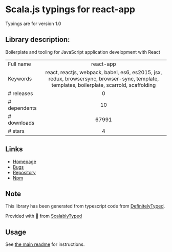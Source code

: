 
# Scala.js typings for react-app

Typings are for version 1.0

## Library description:
Boilerplate and tooling for JavaScript application development with React

|                    |                 |
| ------------------ | :-------------: |
| Full name          | react-app |
| Keywords           | react, reactjs, webpack, babel, es6, es2015, jsx, redux, browsersync, browser-sync, template, templates, boilerplate, scarrold, scaffolding |
| # releases         | 0 |
| # dependents       | 10 |
| # downloads        | 67991 |
| # stars            | 4 |

## Links
- [Homepage](https://github.com/kriasoft/react-app#readme)
- [Bugs](https://github.com/kriasoft/react-app/issues)
- [Repository](https://github.com/kriasoft/react-app)
- [Npm](https://www.npmjs.com/package/react-app)
    


## Note
This library has been generated from typescript code from [DefinitelyTyped](https://definitelytyped.org).

Provided with :purple_heart: from [ScalablyTyped](https://github.com/oyvindberg/ScalablyTyped)

## Usage
See [the main readme](../../readme.md) for instructions.


